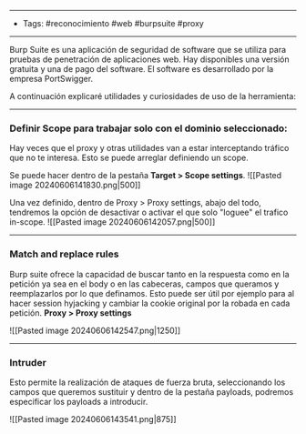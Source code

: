 __________
- Tags: #reconocimiento #web #burpsuite #proxy
___
Burp Suite es una aplicación de seguridad de software que se utiliza para pruebas de penetración de aplicaciones web. Hay disponibles una versión gratuita y una de pago del software. El software es desarrollado por la empresa PortSwigger.

A continuación explicaré utilidades y curiosidades de uso de la herramienta:

___________
### Definir Scope para trabajar solo con el dominio seleccionado:
Hay veces que el proxy y otras utilidades van a estar interceptando tráfico que no te interesa. Esto se puede arreglar definiendo un scope.

Se puede hacer dentro de la pestaña **Target > Scope settings**.
![[Pasted image 20240606141830.png|500]]

Una vez definido, dentro de Proxy > Proxy settings, abajo del todo, tendremos la opción de desactivar o activar el que solo "loguee" el trafico in-scope.
![[Pasted image 20240606142057.png|500]]

__________

### Match and replace rules

Burp suite ofrece la capacidad de buscar tanto en la respuesta como en la petición ya sea en el body o en las cabeceras, campos que queramos y reemplazarlos por lo que definamos. Esto puede ser útil por ejemplo para al hacer session hyjacking y cambiar la cookie original por la robada en cada petición.
**Proxy > Proxy settings**

![[Pasted image 20240606142547.png|1250]]

_______

### Intruder

Esto permite la realización de ataques de fuerza bruta, seleccionando los campos que queremos sustituir y dentro de la pestaña payloads, podremos especificar los payloads a introducir.

![[Pasted image 20240606143541.png|875]]

